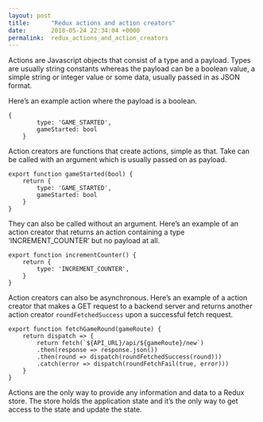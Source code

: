 ```yaml
---
layout: post
title:      "Redux actions and action creators"
date:       2018-05-24 22:34:04 +0000
permalink:  redux_actions_and_action_creators
---
```



Actions are Javascript objects that consist of a type and a payload. 
Types are usually string constants whereas the payload can be a boolean value, a simple string or integer value or some data, usually passed in as JSON format.

Here’s an example action where the payload is a boolean.

```
{
        type: 'GAME_STARTED',
        gameStarted: bool
    }
```

Action creators are functions that create actions, simple as that.  Take can be called with an argument which is usually passed on as payload.

```
export function gameStarted(bool) {
    return {
        type: 'GAME_STARTED',
        gameStarted: bool
    }
}
```

They can also be called without an argument. Here’s an example of an action creator that returns an action containing a type ‘INCREMENT_COUNTER’ but no payload at all.

```
export function incrementCounter() {
    return {
        type: 'INCREMENT_COUNTER',
    }
}
```

Action creators can also be asynchronous. Here’s an example of a action creator that makes a GET request to a backend server and returns another action creator `roundFetchedSuccess` upon a successful fetch request.

```
export function fetchGameRound(gameRoute) {
    return dispatch => {
        return fetch(`${API_URL}/api/${gameRoute}/new`) 
        .then(response => response.json())
        .then(round => dispatch(roundFetchedSuccess(round)))
        .catch(error => dispatch(roundFetchFail(true, error)))
    }
}
```

Actions are the only way to provide any information and data to a Redux store. The store holds the application state and it’s the only way to get access to the state and update the state.
